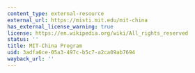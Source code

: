 ```yaml
---
content_type: external-resource
external_url: https://misti.mit.edu/mit-china
has_external_license_warning: true
license: https://en.wikipedia.org/wiki/All_rights_reserved
status: ''
title: MIT-China Program
uid: 3adfa6ce-05a3-497c-b5c7-a2ca09ab7694
wayback_url: ''
---
```

